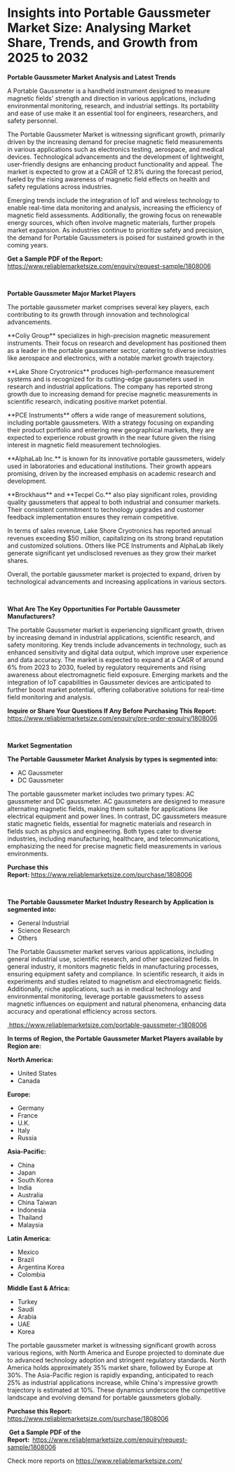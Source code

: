 <p><h1>Insights into Portable Gaussmeter Market Size: Analysing Market Share, Trends, and Growth from 2025 to 2032</h1></p><p><strong>Portable Gaussmeter Market Analysis and Latest Trends</strong></p>
<p><p>A Portable Gaussmeter is a handheld instrument designed to measure magnetic fields' strength and direction in various applications, including environmental monitoring, research, and industrial settings. Its portability and ease of use make it an essential tool for engineers, researchers, and safety personnel.</p><p>The Portable Gaussmeter Market is witnessing significant growth, primarily driven by the increasing demand for precise magnetic field measurements in various applications such as electronics testing, aerospace, and medical devices. Technological advancements and the development of lightweight, user-friendly designs are enhancing product functionality and appeal. The market is expected to grow at a CAGR of 12.8% during the forecast period, fueled by the rising awareness of magnetic field effects on health and safety regulations across industries.</p><p>Emerging trends include the integration of IoT and wireless technology to enable real-time data monitoring and analysis, increasing the efficiency of magnetic field assessments. Additionally, the growing focus on renewable energy sources, which often involve magnetic materials, further propels market expansion. As industries continue to prioritize safety and precision, the demand for Portable Gaussmeters is poised for sustained growth in the coming years.</p></p>
<p><strong>Get a Sample PDF of the Report:&nbsp;</strong> <a href="https://www.reliablemarketsize.com/enquiry/request-sample/1808006?utm_campaign=2005&utm_medium=2&utm_source=Github&utm_content=ia&utm_term=18022025&utm_id=portable-gaussmeter">https://www.reliablemarketsize.com/enquiry/request-sample/1808006</a></p>
<p>&nbsp;</p>
<p><strong>Portable Gaussmeter Major Market Players</strong></p>
<p><p>The portable gaussmeter market comprises several key players, each contributing to its growth through innovation and technological advancements. </p><p>**Coliy Group** specializes in high-precision magnetic measurement instruments. Their focus on research and development has positioned them as a leader in the portable gaussmeter sector, catering to diverse industries like aerospace and electronics, with a notable market growth trajectory.</p><p>**Lake Shore Cryotronics** produces high-performance measurement systems and is recognized for its cutting-edge gaussmeters used in research and industrial applications. The company has reported strong growth due to increasing demand for precise magnetic measurements in scientific research, indicating positive market potential.</p><p>**PCE Instruments** offers a wide range of measurement solutions, including portable gaussmeters. With a strategy focusing on expanding their product portfolio and entering new geographical markets, they are expected to experience robust growth in the near future given the rising interest in magnetic field measurement technologies.</p><p>**AlphaLab Inc.** is known for its innovative portable gaussmeters, widely used in laboratories and educational institutions. Their growth appears promising, driven by the increased emphasis on academic research and development.</p><p>**Brockhaus** and **Tecpel Co.** also play significant roles, providing quality gaussmeters that appeal to both industrial and consumer markets. Their consistent commitment to technology upgrades and customer feedback implementation ensures they remain competitive.</p><p>In terms of sales revenue, Lake Shore Cryotronics has reported annual revenues exceeding $50 million, capitalizing on its strong brand reputation and customized solutions. Others like PCE Instruments and AlphaLab likely generate significant yet undisclosed revenues as they grow their market shares.</p><p>Overall, the portable gaussmeter market is projected to expand, driven by technological advancements and increasing applications in various sectors.</p></p>
<p>&nbsp;</p>
<p><strong>What Are The Key Opportunities For Portable Gaussmeter Manufacturers?</strong></p>
<p><p>The portable Gaussmeter market is experiencing significant growth, driven by increasing demand in industrial applications, scientific research, and safety monitoring. Key trends include advancements in technology, such as enhanced sensitivity and digital data output, which improve user experience and data accuracy. The market is expected to expand at a CAGR of around 6% from 2023 to 2030, fueled by regulatory requirements and rising awareness about electromagnetic field exposure. Emerging markets and the integration of IoT capabilities in Gaussmeter devices are anticipated to further boost market potential, offering collaborative solutions for real-time field monitoring and analysis.</p></p>
<p><strong>Inquire or Share Your Questions If Any Before Purchasing This Report:</strong> <a href="https://www.reliablemarketsize.com/enquiry/pre-order-enquiry/1808006?utm_campaign=2005&utm_medium=2&utm_source=Github&utm_content=ia&utm_term=18022025&utm_id=portable-gaussmeter">https://www.reliablemarketsize.com/enquiry/pre-order-enquiry/1808006</a></p>
<p>&nbsp;</p>
<p><strong>Market Segmentation</strong></p>
<p><strong>The Portable Gaussmeter Market Analysis by types is segmented into:</strong></p>
<p><ul><li>AC Gaussmeter</li><li>DC Gaussmeter</li></ul></p>
<p><p>The portable gaussmeter market includes two primary types: AC gaussmeter and DC gaussmeter. AC gaussmeters are designed to measure alternating magnetic fields, making them suitable for applications like electrical equipment and power lines. In contrast, DC gaussmeters measure static magnetic fields, essential for magnetic materials and research in fields such as physics and engineering. Both types cater to diverse industries, including manufacturing, healthcare, and telecommunications, emphasizing the need for precise magnetic field measurements in various environments.</p></p>
<p><strong>Purchase this Report:&nbsp;</strong><a href="https://www.reliablemarketsize.com/purchase/1808006?utm_campaign=2005&utm_medium=2&utm_source=Github&utm_content=ia&utm_term=18022025&utm_id=portable-gaussmeter">https://www.reliablemarketsize.com/purchase/1808006</a></p>
<p>&nbsp;</p>
<p><strong>The Portable Gaussmeter Market Industry Research by Application is segmented into:</strong></p>
<p><ul><li>General Industrial</li><li>Science Research</li><li>Others</li></ul></p>
<p><p>The Portable Gaussmeter market serves various applications, including general industrial use, scientific research, and other specialized fields. In general industry, it monitors magnetic fields in manufacturing processes, ensuring equipment safety and compliance. In scientific research, it aids in experiments and studies related to magnetism and electromagnetic fields. Additionally, niche applications, such as in medical technology and environmental monitoring, leverage portable gaussmeters to assess magnetic influences on equipment and natural phenomena, enhancing data accuracy and operational efficiency across sectors.</p></p>
<p><a href="https://www.reliablemarketsize.com/portable-gaussmeter-r1808006?utm_campaign=2005&utm_medium=2&utm_source=Github&utm_content=ia&utm_term=18022025&utm_id=portable-gaussmeter">&nbsp;https://www.reliablemarketsize.com/portable-gaussmeter-r1808006</a></p>
<p><strong>In terms of Region, the Portable Gaussmeter Market Players available by Region are:</strong></p>
<p>
    <p> <strong> North America: </strong>
        <ul>
            <li>United States</li>
            <li>Canada</li>
        </ul>
        </p> 
    <p> <strong> Europe: </strong>
        <ul>
            <li>Germany</li>
            <li>France</li>
            <li>U.K.</li>
            <li>Italy</li>
            <li>Russia</li>
        </ul>
        </p> 
    <p> <strong> Asia-Pacific: </strong>
        <ul>
            <li>China</li>
            <li>Japan</li>
            <li>South Korea</li>
            <li>India</li>
            <li>Australia</li>
            <li>China Taiwan</li>
            <li>Indonesia</li>
            <li>Thailand</li>
            <li>Malaysia</li>
        </ul>
        </p> 
    <p> <strong> Latin America: </strong>
        <ul>
            <li>Mexico</li>
            <li>Brazil</li>
            <li>Argentina Korea</li>
            <li>Colombia</li>
        </ul>
        </p> 
    <p> <strong> Middle East & Africa: </strong>
        <ul>
            <li>Turkey</li>
            <li>Saudi</li>
            <li>Arabia</li>
            <li>UAE</li>
            <li>Korea</li>
        </ul>
    </p>
    </p>
<p><p>The portable gaussmeter market is witnessing significant growth across various regions, with North America and Europe projected to dominate due to advanced technology adoption and stringent regulatory standards. North America holds approximately 35% market share, followed by Europe at 30%. The Asia-Pacific region is rapidly expanding, anticipated to reach 25% as industrial applications increase, while China's impressive growth trajectory is estimated at 10%. These dynamics underscore the competitive landscape and evolving demand for portable gaussmeters globally.</p></p>
<p><strong>Purchase this Report: </strong><a href="https://www.reliablemarketsize.com/purchase/1808006?utm_campaign=2005&utm_medium=2&utm_source=Github&utm_content=ia&utm_term=18022025&utm_id=portable-gaussmeter">https://www.reliablemarketsize.com/purchase/1808006</a></p>
<p>&nbsp;<strong>Get a Sample PDF of the Report:&nbsp;&nbsp;</strong><a href="https://www.reliablemarketsize.com/enquiry/request-sample/1808006?utm_campaign=2005&utm_medium=2&utm_source=Github&utm_content=ia&utm_term=18022025&utm_id=portable-gaussmeter">https://www.reliablemarketsize.com/enquiry/request-sample/1808006</a></p>
<p><strong></strong></p>
<p>Check more reports on <a href="https://www.reliablemarketsize.com/?utm_campaign=2005&utm_medium=2&utm_source=Github&utm_content=ia&utm_term=18022025&utm_id=portable-gaussmeter">https://www.reliablemarketsize.com/</a></p>